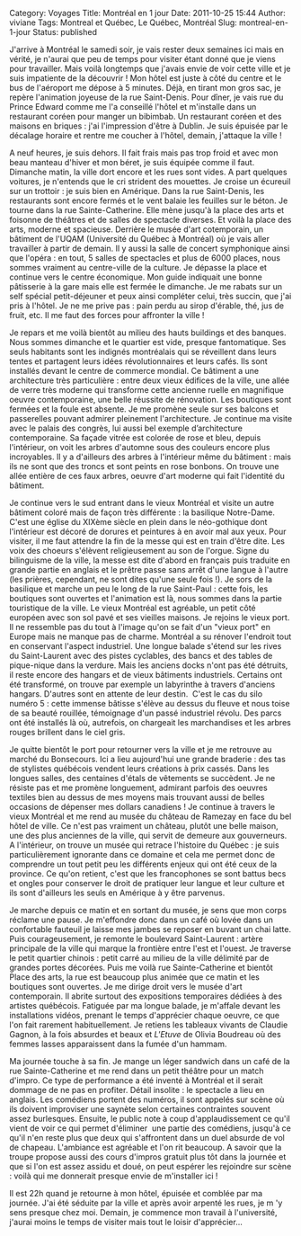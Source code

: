 Category: Voyages
Title: Montréal en 1 jour
Date: 2011-10-25 15:44
Author: viviane
Tags: Montreal et Québec, Le Québec, Montréal 
Slug: montreal-en-1-jour
Status: published

J'arrive à Montréal le samedi soir, je vais rester deux semaines ici mais en vérité, je n'aurai que peu de temps pour visiter étant donné que je viens pour travailler. Mais voilà longtemps que j'avais envie de voir cette ville et je suis impatiente de la découvrir ! Mon hôtel est juste à côté du centre et le bus de l'aéroport me dépose à 5 minutes. Déjà, en tirant mon gros sac, je repère l'animation joyeuse de la rue Saint-Denis. Pour dîner, je vais rue du Prince Edward comme me l'a conseillé l'hôtel et m'installe dans un restaurant coréen pour manger un bibimbab. Un restaurant coréen et des maisons en briques : j'ai l'impression d'être à Dublin. Je suis épuisée par le décalage horaire et rentre me coucher à l'hôtel, demain, j'attaque la ville !

A neuf heures, je suis dehors. Il fait frais mais pas trop froid et avec mon beau manteau d'hiver et mon béret, je suis équipée comme il faut. Dimanche matin, la ville dort encore et les rues sont vides. A part quelques voitures, je n'entends que le cri strident des mouettes. Je croise un écureuil sur un trottoir : je suis bien en Amérique. Dans la rue Saint-Denis, les restaurants sont encore fermés et le vent balaie les feuilles sur le béton. Je tourne dans la rue Sainte-Catherine. Elle mène jusqu'à la place des arts et foisonne de théâtres et de salles de spectacle diverses. Et voilà la place des arts, moderne et spacieuse. Derrière le musée d'art cotemporain, un bâtiment de l'UQAM (Université du Québec à Montréal) où je vais aller travailler à partir de demain. Il y aussi la salle de concert symphonique ainsi que l'opéra : en tout, 5 salles de spectacles et plus de 6000 places, nous sommes vraiment au centre-ville de la culture. Je dépasse la place et continue vers le centre économique. Mon guide indiquait une bonne pâtisserie à la gare mais elle est fermée le dimanche. Je me rabats sur un self spécial petit-déjeuner et peux ainsi compléter celui, très succin, que j'ai pris à l'hôtel. Je ne me prive pas : pain perdu au sirop d'érable, thé, jus de fruit, etc. Il me faut des forces pour affronter la ville !

Je repars et me voilà bientôt au milieu des hauts buildings et des banques. Nous sommes dimanche et le quartier est vide, presque fantomatique. Ses seuls habitants sont les indignés montréalais qui se réveillent dans leurs tentes et partagent leurs idées révolutionnaires et leurs cafés. Ils sont installés devant le centre de commerce mondial. Ce bâtiment a une architecture très particulière : entre deux vieux édifices de la ville, une allée de verre très moderne qui transforme cette ancienne ruelle en magnifique oeuvre contemporaine, une belle réussite de rénovation. Les boutiques sont fermées et la foule est absente. Je me promène seule sur ses balcons et passerelles pouvant admirer pleinement l'architecture. Je continue ma visite avec le palais des congrès, lui aussi bel exemple d’architecture contemporaine. Sa façade vitrée est colorée de rose et bleu, depuis l'intérieur, on voit les arbres d'automne sous des couleurs encore plus incroyables. Il y a d'ailleurs des arbres à l'intérieur même du bâtiment : mais ils ne sont que des troncs et sont peints en rose bonbons. On trouve une allée entière de ces faux arbres, oeuvre d'art moderne qui fait l'identité du bâtiment.

Je continue vers le sud entrant dans le vieux Montréal et visite un autre bâtiment coloré mais de façon très différente : la basilique Notre-Dame.  C'est une église du XIXème siècle en plein dans le néo-gothique dont l'intérieur est décoré de dorures et peintures à en avoir mal aux yeux. Pour visiter, il me faut attendre la fin de la messe qui est en train d'être dite. Les voix des choeurs s'élèvent religieusement au son de l'orgue. Signe du bilinguisme de la ville, la messe est dite d'abord en français puis traduite en grande partie en anglais et le prêtre passe sans arrêt d'une langue à l'autre  (les prières, cependant, ne sont dites qu'une seule fois !). Je sors de la basilique et marche un peu le long de la rue Saint-Paul : cette fois, les boutiques sont ouvertes et l'animation est là, nous sommes dans la partie touristique de la ville. Le vieux Montréal est agréable, un petit côté européen avec son sol pavé et ses vieilles maisons. Je rejoins le vieux port. Il ne ressemble pas du tout à l'image qu'on se fait d'un "vieux port" en Europe mais ne manque pas de charme. Montréal a su rénover l'endroit tout en conservant l'aspect industriel. Une longue balade s'étend sur les rives du Saint-Laurent avec des pistes cyclables, des bancs et des tables de pique-nique dans la verdure. Mais les anciens docks n'ont pas été détruits, il reste encore des hangars et de vieux bâtiments industriels. Certains ont été transformé, on trouve par exemple un labyrinthe à travers d'anciens hangars. D'autres sont en attente de leur destin.  C'est le cas du silo numéro 5 : cette immense bâtisse s'élève au dessus du fleuve et nous toise de sa beauté rouillée, témoignage d'un passé industriel révolu. Des parcs ont été installés là où, autrefois, on chargeait les marchandises et les arbres rouges brillent dans le ciel gris.

Je quitte bientôt le port pour retourner vers la ville et je me retrouve au marché du Bonsecours. Ici a lieu aujourd'hui une grande braderie : des tas de stylistes québécois vendent leurs créations à prix cassés. Dans les longues salles, des centaines d'étals de vêtements se succèdent. Je ne résiste pas et me promène longuement, admirant parfois des oeuvres textiles bien au dessus de mes moyens mais trouvant aussi de belles occasions de dépenser mes dollars canadiens ! Je continue à travers le vieux Montréal et me rend au musée du château de Ramezay en face du bel hôtel de ville. Ce n'est pas vraiment un château, plutôt une belle maison, une des plus anciennes de la ville, qui servit de demeure aux gouverneurs. A l'intérieur, on trouve un musée qui retrace l'histoire du Québec : je suis particulièrement ignorante dans ce domaine et cela me permet donc de comprendre un tout petit peu les différents enjeux qui ont été ceux de la province. Ce qu'on retient, c'est que les francophones se sont battus becs et ongles pour conserver le droit de pratiquer leur langue et leur culture et ils sont d'ailleurs les seuls en Amérique à y être parvenus.

Je marche depuis ce matin et en sortant du musée, je sens que mon corps réclame une pause. Je m'effondre donc dans un café où lovée dans un confortable fauteuil je laisse mes jambes se reposer en buvant un chai latte. Puis courageusement, je remonte le boulevard Saint-Laurent : artère principale de la ville qui marque la frontière entre l'est et l'ouest. Je traverse le petit quartier chinois : petit carré au milieu de la ville délimité par de grandes portes décorées. Puis me voilà rue Sainte-Catherine et bientôt Place des arts, la rue est beaucoup plus animée que ce matin et les boutiques sont ouvertes. Je me dirige droit vers le musée d'art contemporain. Il abrite surtout des expositions temporaires dédiées à des artistes québécois. Fatiguée par ma longue balade, je m'affale devant les installations vidéos, prenant le temps d'apprécier chaque oeuvre, ce que l'on fait rarement habituellement. Je retiens les tableaux vivants de Claudie Gagnon, à la fois absurdes et beaux et <em>L'Etuve</em> de Olivia Boudreau où des femmes lasses apparaissent dans la fumée d'un hammam.

Ma journée touche à sa fin. Je mange un léger sandwich dans un café de la rue Sainte-Catherine et me rend dans un petit théâtre pour un match d'impro. Ce type de performance a été inventé à Montréal et il serait dommage de ne pas en profiter. Détail insolite : le spectacle a lieu en anglais. Les comédiens portent des numéros, il sont appelés sur scène où ils doivent improviser une saynète selon certaines contraintes souvent assez burlesques. Ensuite, le public note à coup d'applaudissement ce qu'il vient de voir ce qui permet d'éliminer  une partie des comédiens, jusqu'à ce qu'il n'en reste plus que deux qui s'affrontent dans un duel absurde de vol de chapeau. L'ambiance est agréable et l'on rit beaucoup. A savoir que la troupe propose aussi des cours d'impros gratuit plus tôt dans la journée et que si l'on est assez assidu et doué, on peut espérer les rejoindre sur scène : voilà qui me donnerait presque envie de m'installer ici !

Il est 22h quand je retourne à mon hôtel, épuisée et comblée par ma journée. J'ai été séduite par la ville et après avoir arpenté les rues, je m 'y sens presque chez moi. Demain, je commence mon travail à l'université, j'aurai moins le temps de visiter mais tout le loisir d'apprécier...

&nbsp;
